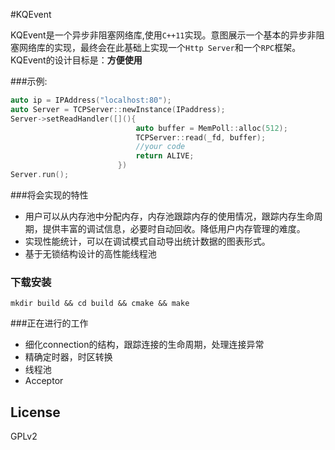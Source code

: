 #KQEvent

KQEvent是一个异步非阻塞网络库,使用`C++11`实现。意图展示一个基本的异步非阻塞网络库的实现，最终会在此基础上实现一个`Http Server`和一个`RPC`框架。
KQEvent的设计目标是：**方便使用**

###示例:  
```cpp
auto ip = IPAddress("localhost:80");
auto Server = TCPServer::newInstance(IPaddress);
Server->setReadHandler([](){
                            auto buffer = MemPoll::alloc(512);
                            TCPServer::read(_fd, buffer);
                            //your code
                            return ALIVE;
                        })
Server.run();
```

###将会实现的特性
- 用户可以从内存池中分配内存，内存池跟踪内存的使用情况，跟踪内存生命周期，提供丰富的调试信息，必要时自动回收。降低用户内存管理的难度。
- 实现性能统计，可以在调试模式自动导出统计数据的图表形式。
- 基于无锁结构设计的高性能线程池

### 下载安装
``` shell
mkdir build && cd build && cmake && make
```

###正在进行的工作
- 细化connection的结构，跟踪连接的生命周期，处理连接异常
- 精确定时器，时区转换
- 线程池
- Acceptor

## License
GPLv2
